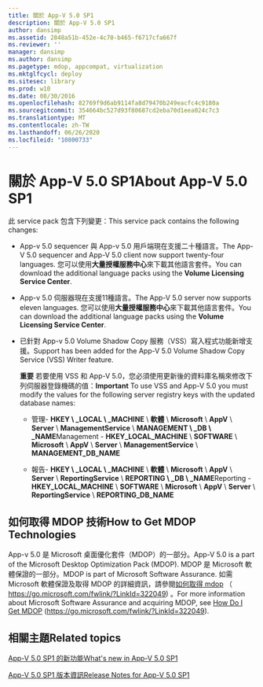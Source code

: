 ```yaml
---
title: 關於 App-V 5.0 SP1
description: 關於 App-V 5.0 SP1
author: dansimp
ms.assetid: 2848a51b-452e-4c70-b465-f6717cfa667f
ms.reviewer: ''
manager: dansimp
ms.author: dansimp
ms.pagetype: mdop, appcompat, virtualization
ms.mktglfcycl: deploy
ms.sitesec: library
ms.prod: w10
ms.date: 08/30/2016
ms.openlocfilehash: 82769f9d6ab9114fa8d79470b249eacfc4c9180a
ms.sourcegitcommit: 354664bc527d93f80687cd2eba70d1eea024c7c3
ms.translationtype: MT
ms.contentlocale: zh-TW
ms.lasthandoff: 06/26/2020
ms.locfileid: "10800733"
---
```

# <span data-ttu-id="3761b-103">關於 App-V 5.0 SP1</span><span class="sxs-lookup"><span data-stu-id="3761b-103">About App-V 5.0 SP1</span></span>


<span data-ttu-id="3761b-104">此 service pack 包含下列變更：</span><span class="sxs-lookup"><span data-stu-id="3761b-104">This service pack contains the following changes:</span></span>

-   <span data-ttu-id="3761b-105">App-v 5.0 sequencer 與 App-v 5.0 用戶端現在支援二十種語言。</span><span class="sxs-lookup"><span data-stu-id="3761b-105">The App-V 5.0 sequencer and App-V 5.0 client now support twenty-four languages.</span></span> <span data-ttu-id="3761b-106">您可以使用**大量授權服務中心**來下載其他語言套件。</span><span class="sxs-lookup"><span data-stu-id="3761b-106">You can download the additional language packs using the **Volume Licensing Service Center**.</span></span>

-   <span data-ttu-id="3761b-107">App-v 5.0 伺服器現在支援11種語言。</span><span class="sxs-lookup"><span data-stu-id="3761b-107">The App-V 5.0 server now supports eleven languages.</span></span> <span data-ttu-id="3761b-108">您可以使用**大量授權服務中心**來下載其他語言套件。</span><span class="sxs-lookup"><span data-stu-id="3761b-108">You can download the additional language packs using the **Volume Licensing Service Center**.</span></span>

-   <span data-ttu-id="3761b-109">已針對 App-v 5.0 Volume Shadow Copy 服務（VSS）寫入程式功能新增支援。</span><span class="sxs-lookup"><span data-stu-id="3761b-109">Support has been added for the App-V 5.0 Volume Shadow Copy Service (VSS) Writer feature.</span></span>

    <span data-ttu-id="3761b-110">**重要** 若要使用 VSS 和 App-V 5.0，您必須使用更新後的資料庫名稱來修改下列伺服器登錄機碼的值：</span><span class="sxs-lookup"><span data-stu-id="3761b-110">**Important** To use VSS and App-V 5.0 you must modify the values for the following server registry keys with the updated database names:</span></span>

    -   <span data-ttu-id="3761b-111">管理- **HKEY \ _LOCAL \ _MACHINE**  \\  **軟體**  \\  **Microsoft**  \\  **AppV**  \\  **Server**  \\  **ManagementService**  \\  **MANAGEMENT \ _DB \ _NAME**</span><span class="sxs-lookup"><span data-stu-id="3761b-111">Management - **HKEY\_LOCAL\_MACHINE** \\ **SOFTWARE** \\ **Microsoft** \\ **AppV** \\ **Server** \\ **ManagementService** \\ **MANAGEMENT\_DB\_NAME**</span></span>

    -   <span data-ttu-id="3761b-112">報告- **HKEY \ _LOCAL \ _MACHINE**  \\  **軟體**  \\  **Microsoft**  \\  **AppV**  \\  **Server**  \\  **ReportingService**  \\  **REPORTING \ _DB \ _NAME**</span><span class="sxs-lookup"><span data-stu-id="3761b-112">Reporting - **HKEY\_LOCAL\_MACHINE** \\ **SOFTWARE** \\ **Microsoft** \\ **AppV** \\ **Server** \\ **ReportingService** \\ **REPORTING\_DB\_NAME**</span></span>

     

## <span data-ttu-id="3761b-113">如何取得 MDOP 技術</span><span class="sxs-lookup"><span data-stu-id="3761b-113">How to Get MDOP Technologies</span></span>


<span data-ttu-id="3761b-114">App-v 5.0 是 Microsoft 桌面優化套件（MDOP）的一部分。</span><span class="sxs-lookup"><span data-stu-id="3761b-114">App-V 5.0 is a part of the Microsoft Desktop Optimization Pack (MDOP).</span></span> <span data-ttu-id="3761b-115">MDOP 是 Microsoft 軟體保證的一部分。</span><span class="sxs-lookup"><span data-stu-id="3761b-115">MDOP is part of Microsoft Software Assurance.</span></span> <span data-ttu-id="3761b-116">如需 Microsoft 軟體保證及取得 MDOP 的詳細資訊，請參閱[如何取得 mdop](https://go.microsoft.com/fwlink/?LinkId=322049) （ https://go.microsoft.com/fwlink/?LinkId=322049) 。</span><span class="sxs-lookup"><span data-stu-id="3761b-116">For more information about Microsoft Software Assurance and acquiring MDOP, see [How Do I Get MDOP](https://go.microsoft.com/fwlink/?LinkId=322049) (https://go.microsoft.com/fwlink/?LinkId=322049).</span></span>






## <span data-ttu-id="3761b-117">相關主題</span><span class="sxs-lookup"><span data-stu-id="3761b-117">Related topics</span></span>


[<span data-ttu-id="3761b-118">App-V 5.0 SP1 的新功能</span><span class="sxs-lookup"><span data-stu-id="3761b-118">What's new in App-V 5.0 SP1</span></span>](whats-new-in-app-v-50-sp1.md)

[<span data-ttu-id="3761b-119">App-V 5.0 SP1 版本資訊</span><span class="sxs-lookup"><span data-stu-id="3761b-119">Release Notes for App-V 5.0 SP1</span></span>](release-notes-for-app-v-50-sp1.md)

 

 





